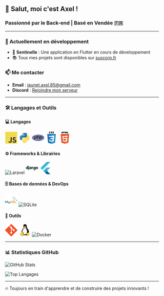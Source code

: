 ## 👋 Salut, moi c'est Axel !
### Passionné par le Back-end | Basé en Vendée 🇫🇷

---

### 🚀 Actuellement en développement
- 🔧 **Sentinelle** : Une application en Flutter en cours de développement
- 📚 Tous mes projets sont disponibles sur [suscorp.fr](https://suscorp.fr)

### 📫 Me contacter
- **Email** : jaunet.axel.85@gmail.com
- **Discord** : [Rejoindre mon serveur](https://discord.gg/PTDmEYNnFv)

---

### 🛠️ Langages et Outils

#### 💻 Langages
<p>
  <img src="https://raw.githubusercontent.com/devicons/devicon/master/icons/javascript/javascript-original.svg" alt="JavaScript" width="40" height="40"/>
  <img src="https://raw.githubusercontent.com/devicons/devicon/master/icons/python/python-original.svg" alt="Python" width="40" height="40"/>
  <img src="https://raw.githubusercontent.com/devicons/devicon/master/icons/php/php-original.svg" alt="PHP" width="40" height="40"/>
  <img src="https://raw.githubusercontent.com/devicons/devicon/master/icons/css3/css3-original-wordmark.svg" alt="CSS3" width="40" height="40"/>
  <img src="https://raw.githubusercontent.com/devicons/devicon/master/icons/html5/html5-original-wordmark.svg" alt="HTML5" width="40" height="40"/>
</p>

#### ⚙️ Frameworks & Librairies
<p>
  <img src="https://cdn.worldvectorlogo.com/logos/laravel-2.svg" alt="Laravel" width="40" height="40"/>
  <img src="https://raw.githubusercontent.com/devicons/devicon/master/icons/django/django-plain-wordmark.svg" alt="Django" width="40" height="40"/>
  <img src="https://raw.githubusercontent.com/devicons/devicon/master/icons/flutter/flutter-original.svg" alt="Flutter" width="40" height="40"/>
</p>

#### 🗄️ Bases de données & DevOps
<p>
  <img src="https://raw.githubusercontent.com/devicons/devicon/master/icons/mysql/mysql-original-wordmark.svg" alt="MySQL" width="40" height="40"/>
  <img src="https://www.vectorlogo.zone/logos/sqlite/sqlite-icon.svg" alt="SQLite" width="40" height="40"/>
</p>

#### 🔧 Outils
<p>
  <img src="https://raw.githubusercontent.com/devicons/devicon/master/icons/git/git-original.svg" alt="Git" width="40" height="40"/>
  <img src="https://raw.githubusercontent.com/devicons/devicon/master/icons/linux/linux-original.svg" alt="Linux" width="40" height="40"/>
  <img src="https://www.svgrepo.com/show/349342/docker.svg" alt="Docker" width="40" height="40" />
</p>

---

### 📊 Statistiques GitHub
![GitHub Stats](https://github-readme-stats.vercel.app/api?username=sanlup813&show_icons=true&theme=radical)

![Top Langages](https://github-readme-stats.vercel.app/api/top-langs/?username=sanlup813&layout=compact&theme=radical)

---

🔥 Toujours en train d'apprendre et de construire des projets innovants !
